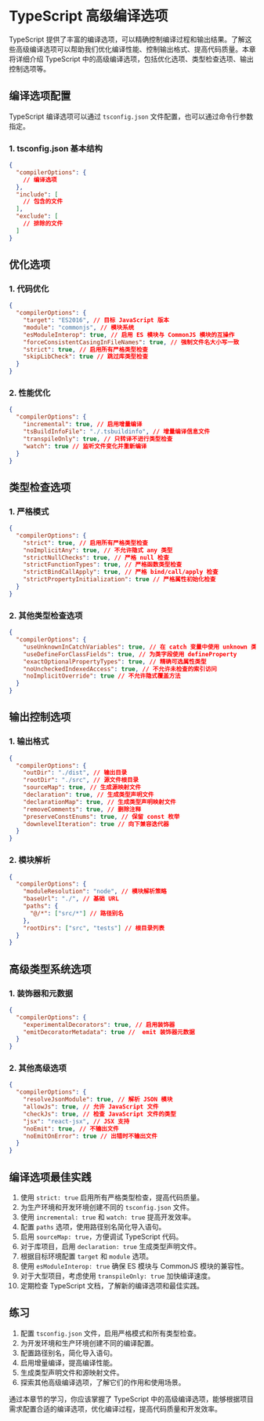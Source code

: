# TypeScript 高级编译选项

TypeScript 提供了丰富的编译选项，可以精确控制编译过程和输出结果。了解这些高级编译选项可以帮助我们优化编译性能、控制输出格式、提高代码质量。本章将详细介绍 TypeScript 中的高级编译选项，包括优化选项、类型检查选项、输出控制选项等。

## 编译选项配置
TypeScript 编译选项可以通过 `tsconfig.json` 文件配置，也可以通过命令行参数指定。

### 1. tsconfig.json 基本结构
```json
{
  "compilerOptions": {
    // 编译选项
  },
  "include": [
    // 包含的文件
  ],
  "exclude": [
    // 排除的文件
  ]
}
```

## 优化选项
### 1. 代码优化
```json
{
  "compilerOptions": {
    "target": "ES2016", // 目标 JavaScript 版本
    "module": "commonjs", // 模块系统
    "esModuleInterop": true, // 启用 ES 模块与 CommonJS 模块的互操作
    "forceConsistentCasingInFileNames": true, // 强制文件名大小写一致
    "strict": true, // 启用所有严格类型检查
    "skipLibCheck": true // 跳过库类型检查
  }
}
```

### 2. 性能优化
```json
{
  "compilerOptions": {
    "incremental": true, // 启用增量编译
    "tsBuildInfoFile": "./.tsbuildinfo", // 增量编译信息文件
    "transpileOnly": true, // 只转译不进行类型检查
    "watch": true // 监听文件变化并重新编译
  }
}
```

## 类型检查选项
### 1. 严格模式
```json
{
  "compilerOptions": {
    "strict": true, // 启用所有严格类型检查
    "noImplicitAny": true, // 不允许隐式 any 类型
    "strictNullChecks": true, // 严格 null 检查
    "strictFunctionTypes": true, // 严格函数类型检查
    "strictBindCallApply": true, // 严格 bind/call/apply 检查
    "strictPropertyInitialization": true // 严格属性初始化检查
  }
}
```

### 2. 其他类型检查选项
```json
{
  "compilerOptions": {
    "useUnknownInCatchVariables": true, // 在 catch 变量中使用 unknown 类型
    "useDefineForClassFields": true, // 为类字段使用 defineProperty
    "exactOptionalPropertyTypes": true, // 精确可选属性类型
    "noUncheckedIndexedAccess": true, // 不允许未检查的索引访问
    "noImplicitOverride": true // 不允许隐式覆盖方法
  }
}
```

## 输出控制选项
### 1. 输出格式
```json
{
  "compilerOptions": {
    "outDir": "./dist", // 输出目录
    "rootDir": "./src", // 源文件根目录
    "sourceMap": true, // 生成源映射文件
    "declaration": true, // 生成类型声明文件
    "declarationMap": true, // 生成类型声明映射文件
    "removeComments": true, // 删除注释
    "preserveConstEnums": true, // 保留 const 枚举
    "downlevelIteration": true // 向下兼容迭代器
  }
}
```

### 2. 模块解析
```json
{
  "compilerOptions": {
    "moduleResolution": "node", // 模块解析策略
    "baseUrl": "./", // 基础 URL
    "paths": {
      "@/*": ["src/*"] // 路径别名
    },
    "rootDirs": ["src", "tests"] // 根目录列表
  }
}
```

## 高级类型系统选项
### 1. 装饰器和元数据
```json
{
  "compilerOptions": {
    "experimentalDecorators": true, // 启用装饰器
    "emitDecoratorMetadata": true //  emit 装饰器元数据
  }
}
```

### 2. 其他高级选项
```json
{
  "compilerOptions": {
    "resolveJsonModule": true, // 解析 JSON 模块
    "allowJs": true, // 允许 JavaScript 文件
    "checkJs": true, // 检查 JavaScript 文件的类型
    "jsx": "react-jsx", // JSX 支持
    "noEmit": true, // 不输出文件
    "noEmitOnError": true // 出错时不输出文件
  }
}
```

## 编译选项最佳实践
1. 使用 `strict: true` 启用所有严格类型检查，提高代码质量。
2. 为生产环境和开发环境创建不同的 `tsconfig.json` 文件。
3. 使用 `incremental: true` 和 `watch: true` 提高开发效率。
4. 配置 `paths` 选项，使用路径别名简化导入语句。
5. 启用 `sourceMap: true`，方便调试 TypeScript 代码。
6. 对于库项目，启用 `declaration: true` 生成类型声明文件。
7. 根据目标环境配置 `target` 和 `module` 选项。
8. 使用 `esModuleInterop: true` 确保 ES 模块与 CommonJS 模块的兼容性。
9. 对于大型项目，考虑使用 `transpileOnly: true` 加快编译速度。
10. 定期检查 TypeScript 文档，了解新的编译选项和最佳实践。

## 练习
1. 配置 `tsconfig.json` 文件，启用严格模式和所有类型检查。
2. 为开发环境和生产环境创建不同的编译配置。
3. 配置路径别名，简化导入语句。
4. 启用增量编译，提高编译性能。
5. 生成类型声明文件和源映射文件。
6. 探索其他高级编译选项，了解它们的作用和使用场景。

通过本章节的学习，你应该掌握了 TypeScript 中的高级编译选项，能够根据项目需求配置合适的编译选项，优化编译过程，提高代码质量和开发效率。